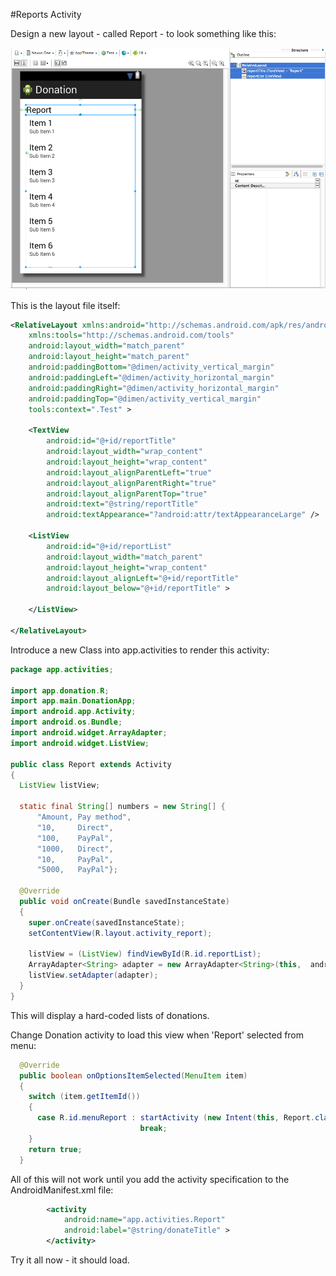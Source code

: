 #Reports Activity

Design a new layout - called Report - to look something like this:

![](../img/01.png)

This is the layout file itself:

~~~xml
<RelativeLayout xmlns:android="http://schemas.android.com/apk/res/android"
    xmlns:tools="http://schemas.android.com/tools"
    android:layout_width="match_parent"
    android:layout_height="match_parent"
    android:paddingBottom="@dimen/activity_vertical_margin"
    android:paddingLeft="@dimen/activity_horizontal_margin"
    android:paddingRight="@dimen/activity_horizontal_margin"
    android:paddingTop="@dimen/activity_vertical_margin"
    tools:context=".Test" >

    <TextView
        android:id="@+id/reportTitle"
        android:layout_width="wrap_content"
        android:layout_height="wrap_content"
        android:layout_alignParentLeft="true"
        android:layout_alignParentRight="true"
        android:layout_alignParentTop="true"
        android:text="@string/reportTitle"
        android:textAppearance="?android:attr/textAppearanceLarge" />

    <ListView
        android:id="@+id/reportList"
        android:layout_width="match_parent"
        android:layout_height="wrap_content"
        android:layout_alignLeft="@+id/reportTitle"
        android:layout_below="@+id/reportTitle" >

    </ListView>

</RelativeLayout>
~~~

Introduce a new Class into app.activities to render this activity:

~~~java
package app.activities;

import app.donation.R;
import app.main.DonationApp;
import android.app.Activity;
import android.os.Bundle;
import android.widget.ArrayAdapter;
import android.widget.ListView;

public class Report extends Activity
{
  ListView listView;
  
  static final String[] numbers = new String[] { 
      "Amount, Pay method",
      "10,     Direct",
      "100,    PayPal",
      "1000,   Direct",
      "10,     PayPal",
      "5000,   PayPal"};
 
  @Override
  public void onCreate(Bundle savedInstanceState) 
  {
    super.onCreate(savedInstanceState);
    setContentView(R.layout.activity_report);
 
    listView = (ListView) findViewById(R.id.reportList);
    ArrayAdapter<String> adapter = new ArrayAdapter<String>(this,  android.R.layout.simple_list_item_1, numbers); 
    listView.setAdapter(adapter);
  }
} 
~~~

This will display a hard-coded lists of donations.

Change Donation activity to load this view when 'Report' selected from menu:

~~~java
  @Override
  public boolean onOptionsItemSelected(MenuItem item)
  {
    switch (item.getItemId())
    {
      case R.id.menuReport : startActivity (new Intent(this, Report.class));
                             break;
    }
    return true;
  }
~~~

All of this will not work until you add the activity specification to the AndroidManifest.xml file:

~~~xml
        <activity
            android:name="app.activities.Report"
            android:label="@string/donateTitle" >
        </activity>
~~~

Try it all now - it should load.